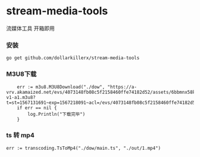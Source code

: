 # stream-media-tools
流媒体工具  开箱即用


### 安装
``` 
go get github.com/dollarkillerx/stream-media-tools
```

### M3U8下载
``` 
    err := m3u8.M3U8Download("./dow", "https://a-vrv.akamaized.net/evs/4073148fb08c5f2158460ffe74182d52/assets/6bbmnx58kgajfsd_2752571.mp4/index-v1-a1.m3u8?t=st=1567131691~exp=1567218091~acl=/evs/4073148fb08c5f2158460ffe74182d52/assets/6bbmnx58kgajfsd_*~hmac=7a7b46afb1001b6291d2cd66415894a97a8f7507e088be1b8d66db4052800786")
	if err == nil {
		log.Println("下载完毕")
	}
```

### ts 转 mp4
``` 
err := transcoding.TsToMp4("./dow/main.ts", "./out/1.mp4")
```

